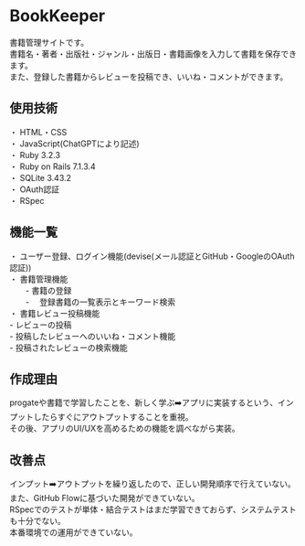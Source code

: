 <h1>BookKeeper</h1>

書籍管理サイトです。<br>
書籍名・著者・出版社・ジャンル・出版日・書籍画像を入力して書籍を保存できます。<br>
また、登録した書籍からレビューを投稿でき、いいね・コメントができます。<br>

<h2>使用技術</h2>
・ HTML・CSS<br>
・ JavaScript(ChatGPTにより記述)<br>
・ Ruby 3.2.3<br>
・ Ruby on Rails 7.1.3.4<br>
・ SQLite 3.43.2<br>
・ OAuth認証<br>
・ RSpec<br>

<h2>機能一覧</h2>
・ ユーザー登録、ログイン機能(devise(メール認証とGitHub・GoogleのOAuth認証))<br>
・ 書籍管理機能<br>
　　- 書籍の登録<br>
　　-　 登録書籍の一覧表示とキーワード検索<br>
・ 書籍レビュー投稿機能<br>
 - レビューの投稿<br>
 - 投稿したレビューへのいいね・コメント機能<br>
 - 投稿されたレビューの検索機能<br>

<h2>作成理由</h2>
progateや書籍で学習したことを、新しく学ぶ➡️アプリに実装するという、インプットしたらすぐにアウトプットすることを重視。<br>
その後、アプリのUI/UXを高めるための機能を調べながら実装。<br>

<h2>改善点</h2>
インプット➡️アウトプットを繰り返したので、正しい開発順序で行えていない。また、GitHub Flowに基づいた開発ができていない。<br>
RSpecでのテストが単体・結合テストはまだ学習できておらず、システムテストも十分でない。<br>
本番環境での運用ができていない。<br>